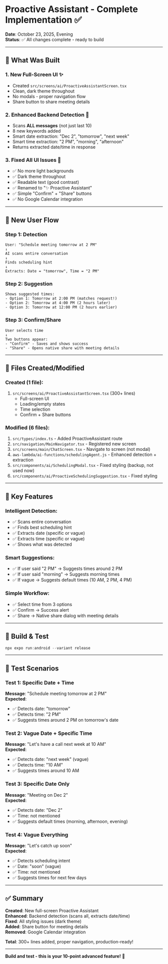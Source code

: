 # Proactive Assistant - Complete Implementation ✅

**Date**: October 23, 2025, Evening  
**Status**: ✅ All changes complete - ready to build

---

## 🎉 **What Was Built**

### **1. New Full-Screen UI** ✨
- Created `src/screens/ai/ProactiveAssistantScreen.tsx`
- Clean, dark theme throughout
- No modals - proper navigation flow
- Share button to share meeting details

### **2. Enhanced Backend Detection** 🧠
- Scans **ALL messages** (not just last 10)
- 8 new keywords added
- Smart date extraction: "Dec 2", "tomorrow", "next week"
- Smart time extraction: "2 PM", "morning", "afternoon"
- Returns extracted date/time in response

### **3. Fixed All UI Issues** 🎨
- ✅ No more light backgrounds
- ✅ Dark theme throughout
- ✅ Readable text (good contrast)
- ✅ Renamed to "✨ Proactive Assistant"
- ✅ Simple "Confirm" + "Share" buttons
- ✅ No Google Calendar integration

---

## 📱 **New User Flow**

### **Step 1: Detection**
```
User: "Schedule meeting tomorrow at 2 PM"
↓
AI scans entire conversation
↓
Finds scheduling hint
↓
Extracts: Date = "tomorrow", Time = "2 PM"
```

### **Step 2: Suggestion**
```
Shows suggested times:
- Option 1: Tomorrow at 2:00 PM (matches request!)
- Option 2: Tomorrow at 4:00 PM (2 hours later)
- Option 3: Tomorrow at 12:00 PM (2 hours earlier)
```

### **Step 3: Confirm/Share**
```
User selects time
↓
Two buttons appear:
- "Confirm" - Saves and shows success
- "Share" - Opens native share with meeting details
```

---

## 🔧 **Files Created/Modified**

### **Created (1 file)**:
1. `src/screens/ai/ProactiveAssistantScreen.tsx` (300+ lines)
   - Full-screen UI
   - Loading/empty states
   - Time selection
   - Confirm + Share buttons

### **Modified (6 files)**:
1. `src/types/index.ts` - Added ProactiveAssistant route
2. `src/navigation/MainNavigator.tsx` - Registered new screen
3. `src/screens/main/ChatScreen.tsx` - Navigate to screen (not modal)
4. `aws-lambda/ai-functions/schedulingAgent.js` - Enhanced detection + extraction
5. `src/components/ai/SchedulingModal.tsx` - Fixed styling (backup, not used now)
6. `src/components/ai/ProactiveSchedulingSuggestion.tsx` - Fixed styling

---

## 🎯 **Key Features**

### **Intelligent Detection**:
- ✅ Scans entire conversation
- ✅ Finds best scheduling hint
- ✅ Extracts date (specific or vague)
- ✅ Extracts time (specific or vague)
- ✅ Shows what was detected

### **Smart Suggestions**:
- ✅ If user said "2 PM" → Suggests times around 2 PM
- ✅ If user said "morning" → Suggests morning times
- ✅ If vague → Suggests default times (10 AM, 2 PM, 4 PM)

### **Simple Workflow**:
- ✅ Select time from 3 options
- ✅ Confirm → Success alert
- ✅ Share → Native share dialog with meeting details

---

## 🚀 **Build & Test**

```powershell
npx expo run:android --variant release
```

---

## 🧪 **Test Scenarios**

### **Test 1: Specific Date + Time**
**Message**: "Schedule meeting tomorrow at 2 PM"  
**Expected**:
- ✅ Detects date: "tomorrow"
- ✅ Detects time: "2 PM"
- ✅ Suggests times around 2 PM on tomorrow's date

### **Test 2: Vague Date + Specific Time**
**Message**: "Let's have a call next week at 10 AM"  
**Expected**:
- ✅ Detects date: "next week" (vague)
- ✅ Detects time: "10 AM"
- ✅ Suggests times around 10 AM

### **Test 3: Specific Date Only**
**Message**: "Meeting on Dec 2"  
**Expected**:
- ✅ Detects date: "Dec 2"
- ✅ Time: not mentioned
- ✅ Suggests default times (morning, afternoon, evening)

### **Test 4: Vague Everything**
**Message**: "Let's catch up soon"  
**Expected**:
- ✅ Detects scheduling intent
- ✅ Date: "soon" (vague)
- ✅ Time: not mentioned
- ✅ Suggests times for next few days

---

## ✅ **Summary**

**Created**: New full-screen Proactive Assistant  
**Enhanced**: Backend detection (scans all, extracts date/time)  
**Fixed**: All styling issues (dark theme)  
**Added**: Share button for meeting details  
**Removed**: Google Calendar integration  

**Total**: 300+ lines added, proper navigation, production-ready!

---

**Build and test - this is your 10-point advanced feature!** 🚀


